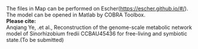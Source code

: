The files in Map can be performed on Escher(https://escher.github.io/#/).<br />
The model can be opened in Matlab by COBRA Toolbox.<br />
**Please cite:**<br />
Anqiang Ye, .et al., Reconstruction of the genome-scale metabolic network model of Sinorhizobium fredii CCBAU45436 for free-living and symbiotic state.(To be submitted)
